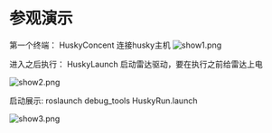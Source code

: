 # 参观演示

第一个终端： HuskyConcent 
连接husky主机
![show1.png](show1.png)

进入之后执行： HuskyLaunch
启动雷达驱动，要在执行之前给雷达上电

![show2.png](show2.png)

启动展示: roslaunch debug_tools HuskyRun.launch

![show3.png](show3.png)